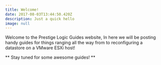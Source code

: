 ```yaml
---
title: Welcome!
date: 2017-08-03T13:44:50.420Z
description: Just a quick hello
image: null
---
```

Welcome to the Prestige Logic Guides website, In here we will be posting handy guides for things ranging all the way from  to reconfiguring a datastore on a VMware ESXi host!

** Stay tuned for some awesome guides! **
